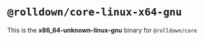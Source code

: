 # `@rolldown/core-linux-x64-gnu`

This is the **x86_64-unknown-linux-gnu** binary for `@rolldown/core`
